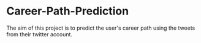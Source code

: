 # Career-Path-Prediction
The aim of this project is to predict the user's career path using the tweets from their twitter account.
